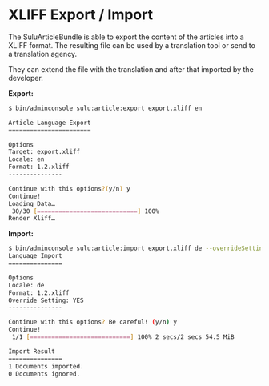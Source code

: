 # XLIFF Export / Import

The SuluArticleBundle is able to export the content of the articles into a XLIFF format. The resulting file can be used
by a translation tool or send to a translation agency.

They can extend the file with the translation and after that imported by the developer.  

__Export:__

```bash
$ bin/adminconsole sulu:article:export export.xliff en

Article Language Export
=======================

Options
Target: export.xliff
Locale: en
Format: 1.2.xliff
---------------

Continue with this options?(y/n) y
Continue!
Loading Data…
 30/30 [============================] 100%
Render Xliff…
```

__Import:__

```bash
$ bin/adminconsole sulu:article:import export.xliff de --overrideSettings
Language Import
===============

Options
Locale: de
Format: 1.2.xliff
Override Setting: YES
---------------

Continue with this options? Be careful! (y/n) y
Continue!
 1/1 [============================] 100% 2 secs/2 secs 54.5 MiB

Import Result
===============
1 Documents imported.
0 Documents ignored.
```